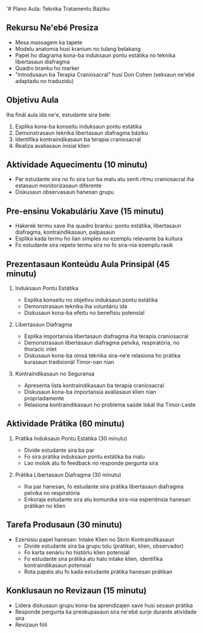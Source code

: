 '# Plano Aula: Teknika Tratamentu Báziku

## Rekursu Ne'ebé Presiza
- Mesa massagem ka tapete
- Modelu anatomia husi kranium no tulang belakang
- Papel ho diagrama kona-ba induksaun pontu estátika no teknika libertasaun diafragma
- Quadro branku ho marker
- "Introdusaun ba Terapia Craniosacral" husi Don Cohen (seksaun ne'ebé adaptadu no traduzidu)

## Objetivu Aula
Iha finál aula ida ne'e, estudante sira bele:
1. Esplika kona-ba konseitu induksaun pontu estátika
2. Demonstrasaun teknika libertasaun diafragma báziku
3. Identifika kontraindikasaun ba terapia craniosacral
4. Realiza avaliasaun inisial klien

## Aktividade Aquecimentu (10 minutu)
- Par estudante sira no fo sira tun ba malu atu senti ritmu craniosacral iha estasaun monitorizasaun diferente
- Diskusaun observasaun hanesan grupu

## Pre-ensinu Vokabuláriu Xave (15 minutu)
- Hakerek termu xave iha quadro branku: pontu estátika, libertasaun diafragma, kontraindikasaun, palpasaun
- Esplika kada termu ho lian simples no ezemplu relevante ba kultura
- Fo estudante sira repete termu sira no fo sira-nia ezemplu rasik

## Prezentasaun Konteúdu Aula Prinsipál (45 minutu)
1. Induksaun Pontu Estátika
   - Esplika konseitu no objetivu induksaun pontu estátika
   - Demonstrasaun teknika iha voluntáriu ida
   - Diskusaun kona-ba efeitu no benefísiu potensial

2. Libertasaun Diafragma
   - Esplika importansia libertasaun diafragma iha terapia craniosacral
   - Demonstrasaun libertasaun diafragma pelvika, respiratória, no thoracic inlet
   - Diskusaun kona-ba oinsá teknika sira-ne’e relasiona ho prátika kurasaun tradisionál Timor-oan nian

3. Kontraindikasaun no Seguransa
   - Apresenta lista kontraindikasaun ba terapia craniosacral
   - Diskusaun kona-ba importansia avaliasaun klien nian propriadamente
   - Relasiona kontraindikasaun ho problema saúde lokál iha Timor-Leste

## Aktividade Prátika (60 minutu)
1. Prátika Induksaun Pontu Estátika (30 minutu)
   - Divide estudante sira ba par
   - Fo sira prátika induksaun pontu estátika ba malu
   - Lao molok atu fo feedback no responde pergunta sira

2. Prátika Libertasaun Diafragma (30 minutu)
   - Iha par hanesan, fo estudante sira prátika libertasaun diafragma pelvika no respiratória
   - Enkoraja estudante sira atu komunika sira-nia esperiénsia hanesan prátikan no klien

## Tarefa Produsaun (30 minutu)
- Ezersísiu papel hanesan: Intake Klien no Skrin Kontraindikasaun
  * Divide estudante sira ba grupu tolu (prátikan, klien, observador)
  * Fo karta senáriu ho históriu klien potensial
  * Fo estudante sira prátika atu halo intake klien, identifika kontraindikasaun potensial
  * Rota papéis atu fo kada estudante prátika hanesan prátikan

## Konklusaun no Revizaun (15 minutu)
- Lidera diskusaun grupu kona-ba aprendizajen xave husi sesaun prátika
- Responde pergunta ka preokupasaun sira ne'ebé surje durante atividade sira
- Revizaun fóli